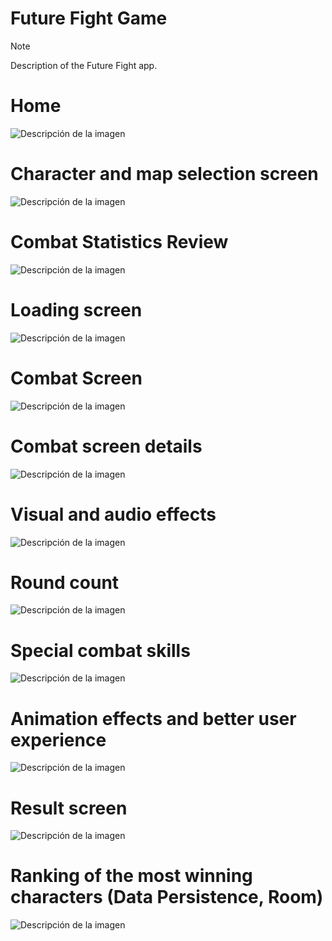 # Future Fight Game 
> [!NOTE]
> Description of the Future Fight app.
# Home
![Descripción de la imagen](https://drive.usercontent.google.com/download?id=1iDIaf1OHCdMwBlr1O1xaNkohk2iEEHPg)
# Character and map selection screen
![Descripción de la imagen](https://drive.usercontent.google.com/download?id=1VCU8ocxhikBylgvBx20TEHaDs0HllozT)
# Combat Statistics Review
![Descripción de la imagen](https://drive.usercontent.google.com/download?id=1MoodlCm7Hyk_wYKdcmlmZSUC-t4cgwz_)
# Loading screen
![Descripción de la imagen](https://drive.usercontent.google.com/download?id=1uhLOy4p12GvQAYGemcsf5iq-a8bFPxNR)
# Combat Screen
![Descripción de la imagen](https://drive.usercontent.google.com/download?id=1XyzDU2CV6P1__YsW3daJ6dCEybcFkn8z)
# Combat screen details
![Descripción de la imagen](https://drive.usercontent.google.com/download?id=1qygjVFuDBPMqAKPK7d7FkFWXub1KvpVS)
# Visual and audio effects
![Descripción de la imagen](https://drive.usercontent.google.com/download?id=1WiOUog2cbqYrSwcDcSDfK4JeYrLFWrYc)
# Round count
![Descripción de la imagen](https://drive.usercontent.google.com/download?id=1onBWcTp8Ah51Qn-GJp_RSubBdtMkTZ16)
# Special combat skills
![Descripción de la imagen](https://drive.usercontent.google.com/download?id=10541HxslcpkuUwfETU7GzZ_cv0gKTW7V)
# Animation effects and better user experience
![Descripción de la imagen](https://drive.usercontent.google.com/download?id=1OEFUQj8uzHIv44i7NFtrOycaRGBWbUFB)
# Result screen 
![Descripción de la imagen](https://drive.usercontent.google.com/download?id=1j7f3g_w6mtf-3ov253CZpKvcUg9-hdKn)
# Ranking of the most winning characters (Data Persistence, Room)
![Descripción de la imagen](https://drive.usercontent.google.com/download?id=1w8fLoASO9JISTT8DlmEcQmMvZsusBwwC)

